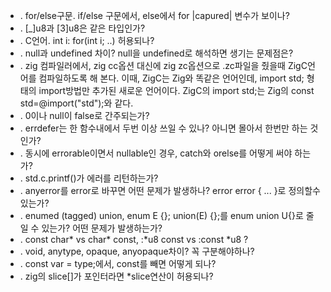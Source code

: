 * . for/else구문. if/else 구문에서, else에서 for |capured| 변수가 보이나?
* . [_]u8과 [3]u8은 같은 타입인가?
* . C언어. int i: for(int i; ..) 허용되나?
* . null과 undefined 차이? null을 undefined로 해석하면 생기는 문제점은?
* . zig 컴파일러에서, zig cc옵션 대신에 zig zc옵션으로 .zc파일을 줬을때 ZigC언어를 컴파일하도록 해 본다. 이때, ZigC는 Zig와 똑같은 언어인데, import std; 형태의 import방법만 추가된 새로운 언어이다. ZigC의 import std;는 Zig의 const std=@import("std");와 같다.
* . 0이나 null이 false로 간주되는가?
* . errdefer는 한 함수내에서 두번 이상 쓰일 수 있나? 아니면 몰아서 한번만 하는 것인가?
* . 동시에 errorable이면서 nullable인 경우, catch와 orelse를 어떻게 써야 하는가?
* . std.c.printf()가 에러를 리턴하는가?
* . anyerror를 error로 바꾸면 어떤 문제가 발생하나? error error { ... }로 정의할수  있는가?
* . enumed (tagged) union, enum E {}; union(E) {};를 enum union U{}로 줄일 수 있는가? 어떤 문제가 발생하는가?
* . const char* vs char* const, :*u8 const vs :const *u8 ?
* . void, anytype, opaque, anyopaque차이? 꼭 구분해야하나?
* . const var = type;에서, const를 빼면 어떻게 되나?
* . zig의 slice[]가 포인터라면 *slice연산이 허용되나?
